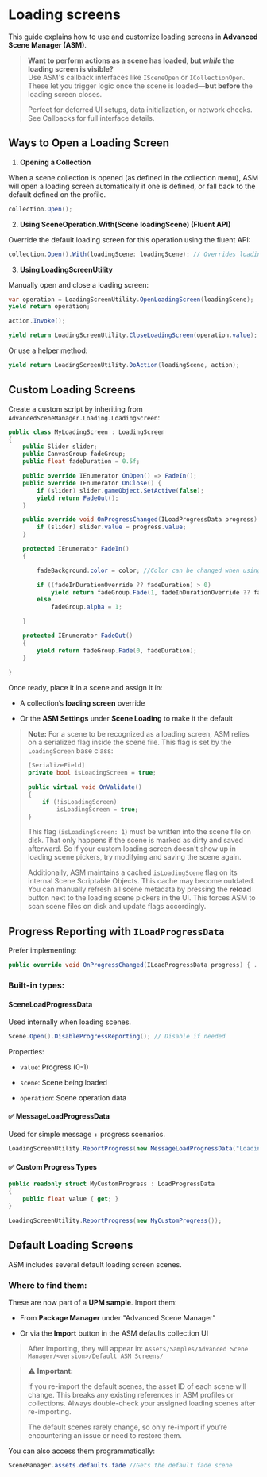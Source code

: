# Loading screens

This guide explains how to use and customize loading screens in **Advanced Scene Manager (ASM)**.

> **Want to perform actions as a scene has loaded, but _**while**_ the loading screen is visible?**\
Use ASM's callback interfaces like `ISceneOpen` or `ICollectionOpen`. These let you trigger logic once the scene is loaded—**but before** the loading screen closes.
> 
> Perfect for deferred UI setups, data initialization, or network checks. See Callbacks for full interface details.

## Ways to Open a Loading Screen

1. **Opening a Collection**
   
When a scene collection is opened (as defined in the collection menu), ASM will open a loading screen automatically if one is defined, or fall back to the default defined on the profile.
```csharp
collection.Open();
```
    
2. **Using SceneOperation.With(Scene loadingScene) (Fluent API)**
    
Override the default loading screen for this operation using the fluent API:
```csharp
collection.Open().With(loadingScene: loadingScene); // Overrides loading screen for this operation
```
    
3. **Using LoadingScreenUtility**
   
Manually open and close a loading screen:
```csharp
var operation = LoadingScreenUtility.OpenLoadingScreen(loadingScene);
yield return operation;

action.Invoke();

yield return LoadingScreenUtility.CloseLoadingScreen(operation.value);
```

Or use a helper method:
```csharp
yield return LoadingScreenUtility.DoAction(loadingScene, action);
```

## Custom Loading Screens

Create a custom script by inheriting from `AdvancedSceneManager.Loading.LoadingScreen`:

```csharp
public class MyLoadingScreen : LoadingScreen
{
    public Slider slider;
    public CanvasGroup fadeGroup;
    public float fadeDuration = 0.5f;

    public override IEnumerator OnOpen() => FadeIn();
    public override IEnumerator OnClose() {
        if (slider) slider.gameObject.SetActive(false);
        yield return FadeOut();
    }

    public override void OnProgressChanged(ILoadProgressData progress) {
        if (slider) slider.value = progress.value;
    }

	protected IEnumerator FadeIn()
	{

		fadeBackground.color = color; //Color can be changed when using FadeUtility methods

		if ((fadeInDurationOverride ?? fadeDuration) > 0)
			yield return fadeGroup.Fade(1, fadeInDurationOverride ?? fadeDuration);
		else
			fadeGroup.alpha = 1;

	}

	protected IEnumerator FadeOut()
	{
		yield return fadeGroup.Fade(0, fadeDuration);
	}
        
}
```

Once ready, place it in a scene and assign it in:

- A collection’s **loading screen** override
    
- Or the **ASM Settings** under **Scene Loading** to make it the default

> **Note:** For a scene to be recognized as a loading screen, ASM relies on a serialized flag inside the scene file. This flag is set by the `LoadingScreen` base class:
> ```csharp
> [SerializeField]
> private bool isLoadingScreen = true;
> 
> public virtual void OnValidate()
> {
>     if (!isLoadingScreen)
>         isLoadingScreen = true;
> }
> ```
> This flag (`isLoadingScreen: 1`) must be written into the scene file on disk. That only happens if the scene is marked as dirty and saved afterward. So if your custom loading screen doesn't show up in loading scene pickers, try modifying and saving the scene again.
> 
> Additionally, ASM maintains a cached `isLoadingScene` flag on its internal Scene Scriptable Objects. This cache may become outdated. You can manually refresh all scene metadata by pressing the **reload** button next to the loading scene pickers in the UI. This forces ASM to scan scene files on disk and update flags accordingly.


## Progress Reporting with `ILoadProgressData`

Prefer implementing:

```csharp
public override void OnProgressChanged(ILoadProgressData progress) { ... }
```

### Built-in types:

#### SceneLoadProgressData

Used internally when loading scenes.

```csharp
Scene.Open().DisableProgressReporting(); // Disable if needed
```

Properties:

- `value`: Progress (0-1)
    
- `scene`: Scene being loaded
    
- `operation`: Scene operation data
    

#### ✅ MessageLoadProgressData

Used for simple message + progress scenarios.

```csharp
LoadingScreenUtility.ReportProgress(new MessageLoadProgressData("Loading...", 0.5f));
```

#### ✅ Custom Progress Types

```csharp
public readonly struct MyCustomProgress : LoadProgressData 
{
    public float value { get; }
}

LoadingScreenUtility.ReportProgress(new MyCustomProgress());
```

## Default Loading Screens

ASM includes several default loading screen scenes.

### Where to find them:

These are now part of a **UPM sample**. Import them:

- From **Package Manager** under "Advanced Scene Manager"
    
- Or via the **Import** button in the ASM defaults collection UI

> After importing, they will appear in: `Assets/Samples/Advanced Scene Manager/<version>/Default ASM Screens/`

> ⚠️ **Important:**
> 
> If you re-import the default scenes, the asset ID of each scene will change. This breaks any existing references in ASM profiles or collections. Always double-check your assigned loading scenes after re-importing.
> 
> The default scenes rarely change, so only re-import if you’re encountering an issue or need to restore them.

You can also access them programmatically:
```csharp
SceneManager.assets.defaults.fade //Gets the default fade scene
```
